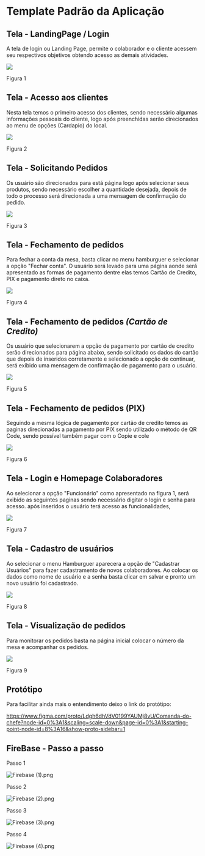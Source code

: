 # Template Padrão da Aplicação

## Tela - LandingPage / Login 

A tela de login ou Landing Page, permite o colaborador e o cliente acessem seu respectivos objetivos  obtendo acesso as demais atividades.



<img src="./img/0101.png">



Figura 1

## Tela -  Acesso aos clientes

Nesta tela temos o primeiro acesso dos clientes, sendo necessário algumas informações pessoais do cliente, logo após preenchidas serão direcionados ao menu de opções (Cardapio) do local.



<img src="./img/0202.png">



Figura 2





## Tela - Solicitando Pedidos

Os usuário são direcionados para está página logo após selecionar seus produtos, sendo necessário escolher a quantidade desejada, depois de todo o processo será direcionada a uma mensagem de confirmação do pedido.





<img src="./img/0303.png">



Figura 3





## Tela - Fechamento de pedidos

Para fechar a conta da mesa, basta clicar no menu hamburguer e selecionar a opção "Fechar conta". O usuário será levado para uma página aonde será apresentado as formas de pagamento dentre elas temos Cartão de Credito, PIX e pagamento direto no caixa.



<img src="./img/0404.png">



 Figura 4



## Tela - Fechamento de pedidos *(Cartão de Credito)*

Os usuário que selecionarem a opção de pagamento por cartão de credito  serão direcionados para página abaixo, sendo solicitado os dados do cartão que depois de inseridos corretamente e selecionado a opção de continuar, será exibido uma mensagem de confirmação de pagamento para o usuário.

<img src="./img/0505.png">



Figura 5



## Tela - Fechamento de pedidos (PIX)

Seguindo a mesma lógica de pagamento por cartão de credito temos as paginas direcionadas a pagamento por PIX sendo utilizado o método de QR Code, sendo possível também pagar com o Copie e cole

<img src="./img/0606.png">

 Figura 6



## Tela -  Login e Homepage Colaboradores

 Ao selecionar a opção "Funcionário" como apresentado na figura 1, será exibido as seguintes paginas sendo necessário  digitar o login e senha para acesso. após inseridos o usuário terá acesso as funcionalidades,

<img src="./img/0707.png">



Figura 7



## Tela -  Cadastro de usuários

 Ao selecionar o menu Hamburguer aparecera a opção de "Cadastrar Usuários" para fazer cadastramento de novos colaboradores. Ao colocar os dados como nome de usuário e a senha basta clicar em salvar  e pronto um novo usuário foi cadastrado.

<img src="./img/0808.png">

Figura 8

## Tela -  Visualização de pedidos

Para monitorar os pedidos basta na página inicial colocar o número da mesa e acompanhar os pedidos.

<img src="./img/0909.png">

Figura 9



## Protótipo

Para facilitar ainda mais o entendimento deixo o link do protótipo: 



https://www.figma.com/proto/Ldgh6dhVdV0199YAUMj8vU/Comanda-do-chefe?node-id=0%3A1&scaling=scale-down&page-id=0%3A1&starting-point-node-id=8%3A16&show-proto-sidebar=1



## FireBase - Passo a passo

Passo 1

![Firebase (1).png](https://github.com/ICEI-PUC-Minas-PMV-ADS/pmv-ads-2022-2-e3-proj-mov-t2-comanda-do-chefe/blob/main/docs/img/FireBase%20(1).png)

Passo 2

![Firebase (2).png](https://github.com/ICEI-PUC-Minas-PMV-ADS/pmv-ads-2022-2-e3-proj-mov-t2-comanda-do-chefe/blob/main/docs/img/FireBase%20(2).png)

Passo 3

![Firebase (3).png](https://github.com/ICEI-PUC-Minas-PMV-ADS/pmv-ads-2022-2-e3-proj-mov-t2-comanda-do-chefe/blob/main/docs/img/FireBase%20(3).png)

Passo 4

![Firebase (4).png](https://github.com/ICEI-PUC-Minas-PMV-ADS/pmv-ads-2022-2-e3-proj-mov-t2-comanda-do-chefe/blob/main/docs/img/FireBase%20(4).png)













